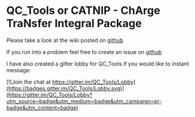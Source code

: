 # QC_Tools or CATNIP - ChArge TraNsfer Integral Package

Please take a look at the wiki posted on [github](https://github.com/JoshuaSBrown/QC_Tools/wiki)

If you run into a problem feel free to create an issue on [github](https://github.com/JoshuaSBrown/QC_Tools/issues)

I have also created a gitter lobby for QC_Tools if you would like to instant message: 

[![Join the chat at https://gitter.im/QC_Tools/Lobby](https://badges.gitter.im/QC_Tools/Lobby.svg)](https://gitter.im/QC_Tools/Lobby?utm_source=badge&utm_medium=badge&utm_campaign=pr-badge&utm_content=badge)

